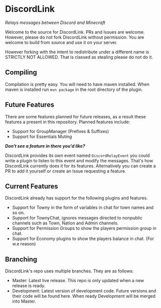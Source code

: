 # DiscordLink
*Relays messages between Discord and Minecraft*

Welcome to the source for DiscordLink.
PRs and Issues are welcome.
However, please do not fork DiscordLink without permission.
You are welcome to build from source and use it on your server.

However forking with the intent to redistribute under a different name is STRICTLY NOT ALLOWED.
That is classed as stealing please do not do it.

## Compiling
Compilation is pretty easy. You will need to have maven installed.
When maven is installed run `mvn package` in the root directory of the plugin.

## Future Features
There are some features planned for future releases, as a result these features a present in this repository.
Planned features include:

 - Support for GroupManager (Prefixes & Suffixes)
 - Support for Essentials Muting

**_Don't see a feature in there you'd like?_**

DiscordLink provides its own event named `DiscordRelayEvent` you could write a plugin to listen to this event and modify the messages.
That's how DiscordLink currently does it for its features.
Alternatively you can create a PR to add it yourself or create an Issue requesting a feature.

## Current Features
DiscordLink already has support for the following plugins and features.

 - Support for Towny in the form of variables in chat for town names and so on.
 - Support for TownyChat, ignores messages directed to nonpublic channels such as Town, Nation and Admin channels.
 - Support for Permission Groups to show the players permission group in chat.
 - Support for Economy plugins to show the players balance in chat. (For w.e reason)

## Branching
DiscordLink's repo uses multiple branches.
They are as follows:

 - Master: Latest live release. This repo is only updated when a new release is ready.
 - Development: Latest version of development code. Future versions and their code will be found here. When ready Development will be merged into Master.